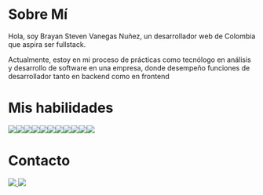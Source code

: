 <h1>Sobre Mí</h1>
<p>Hola, soy Brayan Steven Vanegas Nuñez, un desarrollador web de Colombia que aspira ser fullstack.</p>
<p>Actualmente, estoy en mi proceso de prácticas como tecnólogo en análisis y desarrollo de software en una empresa, donde desempeño funciones de desarrollador tanto en backend como en frontend</p>
<h1>Mis habilidades</h1>
<div style="display:flex" >
  <img src="https://img.shields.io/badge/Nest%20Js-EA2864?logoColor=white&style=for-the-badge">
  <img src="https://img.shields.io/badge/TypeScript-CF426E?logoColor=white&style=for-the-badge">
  <img src="https://img.shields.io/badge/Spring%20Boot-93EC00?logoColor=white&style=for-the-badge">  
  <img src="https://img.shields.io/badge/JAVA-87BD2E?logoColor=white&style=for-the-badge">
  <img src="https://img.shields.io/badge/Gin-8ECBE7?logoColor=white&style=for-the-badge">
  <img src="https://img.shields.io/badge/Golang-79D4FD?logoColor=white&style=for-the-badge">
  <img src="https://img.shields.io/badge/ANGULAR-BD002E?logoColor=white&style=for-the-badge">
  <img src="https://img.shields.io/badge/HTML-A61639?logoColor=white&style=for-the-badge">
  <img src="https://img.shields.io/badge/CSS-912A43?logoColor=white&style=for-the-badge">
  <img src="https://img.shields.io/badge/Vue%203-42B883?logoColor=white&style=for-the-badge">
  <img src="https://img.shields.io/badge/SQL-2577c7?logoColor=white&style=for-the-badge">
</div>

<h1>Contacto</h1>

<a href="mailto:vanegitas.net@gmail.com">
  <img src="https://img.shields.io/badge/Gmail-da0000?logoColor=white&style=for-the-badge">
</a>
<a href="https://www.linkedin.com/in/brayan-steven-vanegas-nu%C3%B1ez-9358a3255/">
  <img src="https://img.shields.io/badge/LinkedIn-006ada?logoColor=white&style=for-the-badge">
</a>



<!--
**Branstivenson/Branstivenson** is a ✨ _special_ ✨ repository because its `README.md` (this file) appears on your GitHub profile.

Here are some ideas to get you started:

- 🔭 I’m currently working on ...
- 🌱 I’m currently learning ...
- 👯 I’m looking to collaborate on ...
- 🤔 I’m looking for help with ...
- 💬 Ask me about ...
- 📫 How to reach me: ...
- 😄 Pronouns: ...
- ⚡ Fun fact: ...
-->

